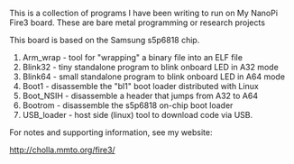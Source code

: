 This is a collection of programs I have been writing to run on My NanoPi Fire3 board.
These are bare metal programming or research projects

This board is based on the Samsung s5p6818 chip.

1. Arm_wrap - tool for "wrapping" a binary file into an ELF file
1. Blink32 - tiny standalone program to blink onboard LED in A32 mode
1. Blink64 - small standalone program to blink onboard LED in A64 mode
1. Boot1 - disassemble the "bl1" boot loader distributed with Linux
1. Boot_NSIH - disassemble a header that jumps from A32 to A64
1. Bootrom - disassemble the s5p6818 on-chip boot loader
1. USB_loader - host side (linux) tool to download code via USB.

For notes and supporting information, see my website:

http://cholla.mmto.org/fire3/
